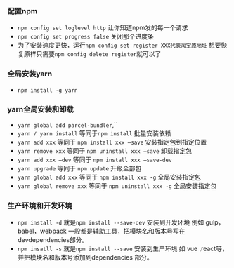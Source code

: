 ### 配置npm
- `npm config set loglevel http` 让你知道npm发的每一个请求
- `npm config set progress false` 关闭那个进度条
- 为了安装速度更快，运行`npm config set register XXX代表淘宝原地址` 想要恢复原样只需要`npm config delete register`就可以了
### 全局安装yarn
- `npm install -g yarn`
### yarn全局安装和卸载
- `yarn global add parcel-bundler`,``
- `yarn / yarn install` 等同于`npm install` 批量安装依赖
- `yarn add xxx` 等同于 `npm install xxx —save` 安装指定包到指定位置
- `yarn remove xxx` 等同于 `npm uninstall xxx —save` 卸载指定包
- `yarn add xxx —dev` 等同于 `npm install xxx —save-dev`
- `yarn upgrade` 等同于 `npm update` 升级全部包
- `yarn global add xxx` 等同于 `npm install xxx -g` 全局安装指定包
- `yarn global remove xxx` 等同于 `npm uninstall xxx -g` 全局安装指定包
### 生产环境和开发环境
- `npm install -d` 就是`npm install --save-dev` 安装到开发环境 例如 gulp，babel，webpack 一般都是辅助工具，把模块名和版本号写在devdependencies部分。
- `npm insatll -s` 就是`npm install --save`  安装到生产环境 如 vue ,react等，并把模块名和版本号添加到dependencies 部分。

